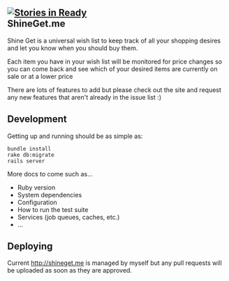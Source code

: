 [![Stories in Ready](https://badge.waffle.io/ajwillia-ms/shineget.png?label=ready)](https://waffle.io/ajwillia-ms/shineget)  
ShineGet.me
-----------

Shine Get is a universal wish list to keep track of all your shopping desires
 and let you know when you should buy them.

Each item you have in your wish list will be monitored for price changes so you can
 come back and see which of your desired items are currently on sale or at a lower price

There are lots of features to add but please check out the site and request any new
 features that aren't already in the issue list :)

Development
-----------

Getting up and running should be as simple as:

    bundle install
    rake db:migrate
    rails server

More docs to come such as...

* Ruby version
* System dependencies
* Configuration
* How to run the test suite
* Services (job queues, caches, etc.)
* ...

Deploying
---------

Current http://shineget.me is managed by myself but any pull requests will be uploaded
as soon as they are approved.

